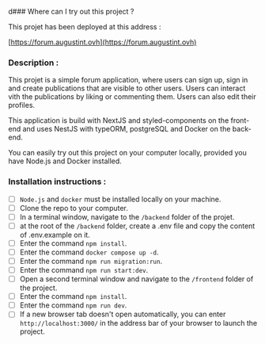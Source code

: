 d### Where can I try out this project ?

This projet has been deployed at this address :

[https://forum.augustint.ovh](https://forum.augustint.ovh)

### Description :

This projet is a simple forum application, where users can sign up, sign in and create publications that are visible to other users. Users can interact vith the publications by liking or commenting them. Users can also edit their profiles.

This application is build with NextJS and styled-components on the front-end and uses NestJS with typeORM, postgreSQL and Docker on the back-end.

You can easily try out this project on your computer locally, provided you have Node.js and Docker installed.

### Installation instructions :

- [ ] `Node.js` and `docker` must be installed locally on your machine.
- [ ] Clone the repo to your computer.
- [ ] In a terminal window, navigate to the `/backend` folder of the projet.
- [ ] at the root of the `/backend` folder, create a .env file and copy the content of .env.example on it.
- [ ] Enter the command `npm install`.
- [ ] Enter the command `docker compose up -d`.
- [ ] Enter the command `npm run migration:run`.
- [ ] Enter the command `npm run start:dev`.
- [ ] Open a second terminal window and navigate to the `/frontend` folder of the project.
- [ ] Enter the command `npm install`.
- [ ] Enter the command `npm run dev`.
- [ ] If a new browser tab doesn't open automatically, you can enter `http://localhost:3000/` in the address bar of your browser to launch the project.
